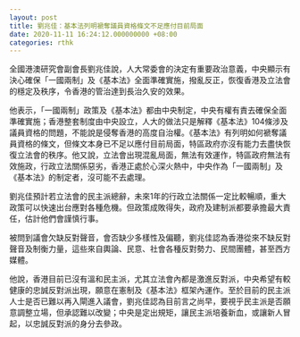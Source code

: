 ```yaml
---
layout: post
title: 劉兆佳：基本法列明褫奪議員資格條文不足應付目前局面
date: 2020-11-11 16:24:12.000000000 +08:00
categories: rthk
---
```


全國港澳研究會副會長劉兆佳說，人大常委會的決定有重要政治意義，中央顯示有決心確保「一國兩制」及《基本法》全面準確實施，撥亂反正，恢復香港及立法會的穩定及秩序，令香港的管治達到長治久安的效果。

他表示，「一國兩制」政策及《基本法》都由中央制定，中央有權有責去確保全面準確實施；香港整套制度由中央設立，人大的做法只是解釋《基本法》104條涉及議員資格的問題，不能說是侵奪香港的高度自治權。《基本法》有列明如何褫奪議員資格的條文，但條文本身已不足以應付目前局面，特區政府亦沒有能力去盡快恢復立法會的秩序。他又說，立法會出現混亂局面，無法有效運作，特區政府無法有效施政，行政立法關係惡劣，香港正處於心深火熱中，中央作為「一國兩制」及《基本法》的制定者，沒可能不去處理。

劉兆佳預計若立法會的民主派總辭，未來1年的行政立法關係一定比較暢順，重大政策可以快速出台應對各種危機。但政策成敗得失，政府及建制派都要承擔最大責任，估計他們會謹慎行事。

被問到議會欠缺反對聲音，會否缺少多樣性及偏聽，劉兆佳認為香港從來不缺反對聲音及制衡力量，這些來自輿論、民意、社會各種反對勢力、民間團體，甚至西方媒體。

他說，香港目前已沒有溫和民主派，尤其立法會內都是激進反對派，中央希望有較健康的忠誠反對派出現，願意在憲制及《基本法》框架內運作。至於目前的民主派人士是否已難以再入閘進入議會，劉兆佳認為目前言之尚早，要視乎民主派是否願意調整立場，但承認難以改變；中央是定出規矩，讓民主派培養新血，或讓新人冒起，以忠誠反對派的身分去參政。
